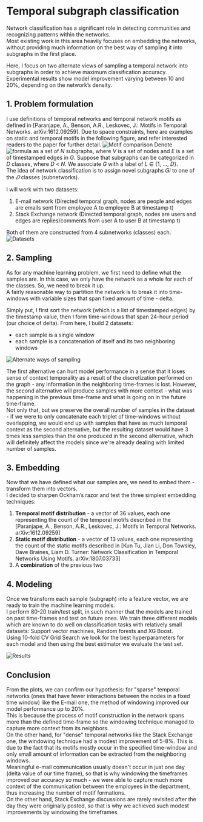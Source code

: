 # Temporal subgraph classification
Network classification has a significant role in detecting communities and recognizing patterns within the networks.  
Most existing work in this area heavily focuses on embedding the networks, without providing much information on the best way of sampling it into subgraphs in the first place.  

Here, I focus on two alternate views of sampling a temporal network into subgraphs in order to achieve maximum classification accuracy.  
Experimental results show model improvement varying between 10 and 20%, depending on the network’s density.

## 1. Problem formulation 
I use definitions of temporal networks and temporal network motifs as defined in [Paranjape, A., Benson, A.R., Leskovec, J.: Motifs in Temporal Networks. arXiv:1612.09259]. Due to space constraints, here are examples on static and temporal motifs in the following figure, and refer interested readers to the paper for further detail.
![Motif comparison](https://github.com/ZafirStojanovski/temporal-subgraph-classification/blob/master/motif%20comparison.jpg "Motif comparison")
Denote ![formula](https://github.com/ZafirStojanovski/temporal-subgraph-classification/blob/master/formula.png "formula") as a set of *N* subgraphs, where *V* is a set of nodes and *E* is a set of timestamped edges in *G*. Suppose that subgraphs can be categorized in *D* classes, where *D* < *N*. We associate *G* with a label of *L* ∈ {1, ..., *D*}.  
The idea of network classification is to assign novel subgraphs 𝐺𝑖 to one of the *𝐷* classes (subnetworks).

I will work with two datasets:  
1. E-mail network (Directed temporal graph, nodes are people and edges are emails sent from employee A to employee B at timestamp t)
2. Stack Exchange network (Directed temporal graph, nodes are users and edges are replies/comments from user A to user B at timestamp t)  

Both of them are constructed from 4 subnetworks (classes) each.
![Datasets](https://github.com/ZafirStojanovski/temporal-subgraph-classification/blob/master/datasets.jpg "Datasets")
## 2. Sampling
As for any machine learning problem, we first need to define what the samples are. In this case, we only have the network as a whole for each of the classes. So, we need to break it up.  
A fairly reasonable way to partition the network is to break it into time-windows with variable sizes that span fixed amount of time - delta.  

Simply put, I first sort the network (which is a list of timestamped edges) by the timestamp value, then I form time-windows that span 24-hour period (our choice of delta).
From here, I build 2 datasets:  
* each sample is a single window
* each sample is a concatenation of itself and its two neighboring windows

![Alternate ways of sampling](https://github.com/ZafirStojanovski/temporal-subgraph-classification/blob/master/btr.png "Alternate ways of sampling")  

The first alternative can hurt model performance in a sense that it loses sense of context temporality as a result of the discretization performed on the graph - any information in the neighboring time-frames is lost.
However, the second alternative will produce samples with more context - what was happening in the previous time-frame and what is going on in the future time-frame.  
Not only that, but we preserve the overall number of samples in the dataset - if we were to only concatenate each triplet of time-windows without overlapping, we would end up with samples that have as much temporal context as the second alternative, but the resulting dataset would have 3 times less samples than the one produced in the second alternative, which will definitely affect the models since we're already dealing with limited number of samples.  

## 3. Embedding
Now that we have defined what our samples are, we need to embed them - transform them into vectors.  
I decided to sharpen Ockham’s razor and test the three simplest embedding techniques:  
1. **Temporal motif distribution** - a vector of 36 values, each one representing the count of the temporal motifs described in the [Paranjape, A., Benson, A.R., Leskovec, J.: Motifs in Temporal Networks. arXiv:1612.09259]
2. **Static motif distribution** - a vector of 13 values, each one representing the count of the static motifs described in [Kun Tu, Jian Li, Don Towsley, Dave Braines, Liam D. Turner: Network Classification in Temporal Networks Using Motifs. arXiv:1807.03733]
3. A **combination** of the previous two  

## 4. Modeling
Once we transform each sample (subgraph) into a feature vector, we are ready to train the machine learning models.  
I perform 80-20 train/test split, in such manner that the models are trained on past time-frames and test on future ones.
We train three different models which are known to do well on classification tasks with relatively small datasets: Support vector machines, Random forests and XG Boost.  
Using 10-fold CV Grid Search we look for the best hyperparameters for each model and then using the best estimator we evaluate the test set.  

![Results](https://github.com/ZafirStojanovski/temporal-subgraph-classification/blob/master/results.png "Results") 

## Conclusion
From the plots, we can confirm our hypothesis: for "sparse" temporal networks (ones that have fewer interactions between the nodes in a fixed time window) like the E-mail one, the method of windowing improved our model performance up to 20%.  
This is because the process of motif construction in the network spans more than the defined time-frame so the windowing technique managed to capture more context from its neighbors.  
On the other hand, for "dense" temporal networks like the Stack Exchange one, the windowing technique had a modest improvement of 5-8%. This is due to the fact that its motifs mostly occur in the specified time-window and only small amount of information can be extracted from the neighboring windows.  
Meaningful e-mail communication usually doesn't occur in just one day (delta value of our time frame), so that is why windowing the timeframes improved our accuracy so much - we were able to capture much more context of the communication between the employees in the department, thus increasing the number of motif formations.  
On the other hand, Stack Exchange discussions are rarely revisited after the day they were originally posted, so that is why we achieved such modest improvements by windowing the timeframes.  

